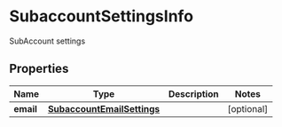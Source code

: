 

# SubaccountSettingsInfo

SubAccount settings

## Properties

Name | Type | Description | Notes
------------ | ------------- | ------------- | -------------
**email** | [**SubaccountEmailSettings**](SubaccountEmailSettings.md) |  |  [optional]



